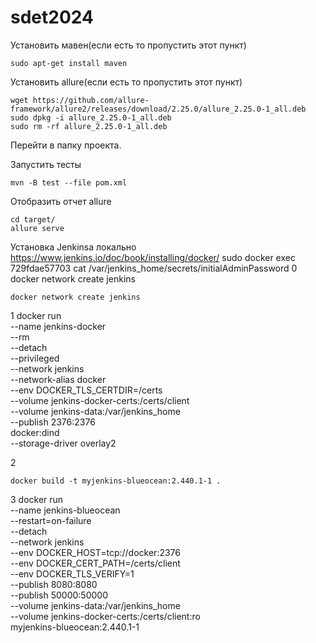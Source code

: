 # sdet2024

Установить мавен(если есть то пропустить этот пункт)
```shell
sudo apt-get install maven
```
Установить allure(если есть то пропустить этот пункт)
```shell
wget https://github.com/allure-framework/allure2/releases/download/2.25.0/allure_2.25.0-1_all.deb
sudo dpkg -i allure_2.25.0-1_all.deb
sudo rm -rf allure_2.25.0-1_all.deb
```
Перейти в папку проекта.

Запустить тесты
```shell
mvn -B test --file pom.xml
```

Отобразить отчет allure
```shell
cd target/
allure serve
```
Установка Jenkinsa локально
https://www.jenkins.io/doc/book/installing/docker/
sudo docker exec 729fdae57703 cat /var/jenkins_home/secrets/initialAdminPassword 
0 docker network create jenkins
```shell
docker network create jenkins
```
1 docker run \
--name jenkins-docker \
--rm \
--detach \
--privileged \
--network jenkins \
--network-alias docker \
--env DOCKER_TLS_CERTDIR=/certs \
--volume jenkins-docker-certs:/certs/client \
--volume jenkins-data:/var/jenkins_home \
--publish 2376:2376 \
docker:dind \
--storage-driver overlay2

2 
```shell
docker build -t myjenkins-blueocean:2.440.1-1 .
```

3 docker run \
--name jenkins-blueocean \
--restart=on-failure \
--detach \
--network jenkins \
--env DOCKER_HOST=tcp://docker:2376 \
--env DOCKER_CERT_PATH=/certs/client \
--env DOCKER_TLS_VERIFY=1 \
--publish 8080:8080 \
--publish 50000:50000 \
--volume jenkins-data:/var/jenkins_home \
--volume jenkins-docker-certs:/certs/client:ro \
myjenkins-blueocean:2.440.1-1 
